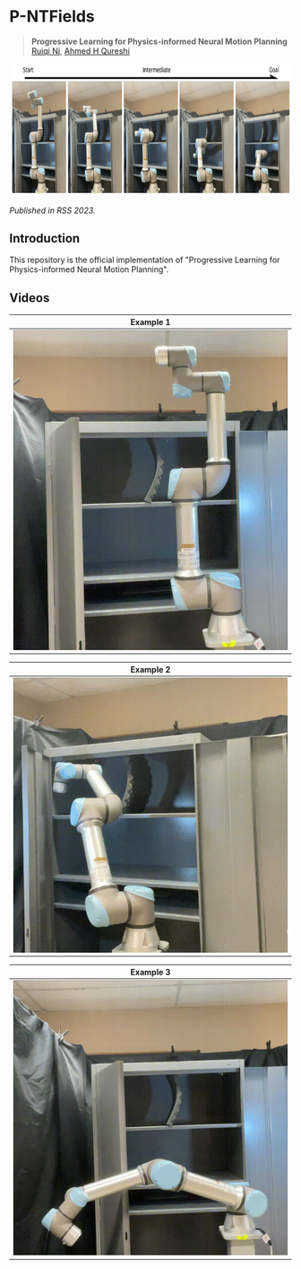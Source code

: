 # P-NTFields

>**Progressive Learning for Physics-informed Neural Motion Planning**
\
>[Ruiqi Ni](https://ruiqini.github.io/),
[Ahmed H Qureshi](https://qureshiahmed.github.io/)


<img src="fig/fig.png" width="778.1" height="235.7">


_Published in RSS 2023._

## Introduction

This repository is the official implementation of "Progressive Learning for Physics-informed Neural Motion Planning". 

## Videos

|      Example 1     |       
| :----------------: | 
| ![](fig/real1.gif) |

|      Example 2     |       
| :----------------: | 
| ![](fig/real2.gif) |

|      Example 3     |       
| :----------------: | 
| ![](fig/real3.gif) |